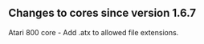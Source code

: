 Changes to cores since version 1.6.7
------------------------------------
Atari 800 core - Add .atx to allowed file extensions.
